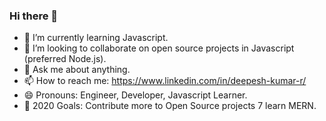 ### Hi there 👋

- 🌱 I’m currently learning Javascript.
- 👯 I’m looking to collaborate on open source projects in Javascript (preferred Node.js).
- 💬 Ask me about anything.
- 📫 How to reach me: https://www.linkedin.com/in/deepesh-kumar-r/
- 😄 Pronouns: Engineer, Developer, Javascript Learner.
- 🥅 2020 Goals: Contribute more to Open Source projects 7 learn MERN.
